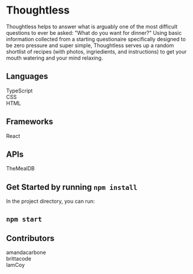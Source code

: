 # Thoughtless

Thoughtless helps to answer what is arguably one of the most difficult questions to ever be asked: "What do you want for dinner?" Using basic information collected from a starting questionaire specifically designed to be zero pressure and super simple, Thoughtless serves up a random shortlist of recipes (with photos, ingriedients, and instructions) to get your mouth watering and your mind relaxing.

## Languages

TypeScript\
CSS\
HTML

## Frameworks

React

## APIs

TheMealDB

## Get Started by running `npm install`

In the project directory, you can run:

## `npm start`

## Contributors

amandacarbone\
brittacode\
IamCoy
